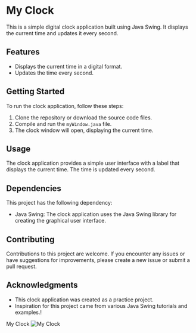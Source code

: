 # My Clock

This is a simple digital clock application built using Java Swing. It displays the current time and updates it every second.

## Features

- Displays the current time in a digital format.
- Updates the time every second.

## Getting Started

To run the clock application, follow these steps:

1. Clone the repository or download the source code files.
2. Compile and run the `myWindow.java` file.
3. The clock window will open, displaying the current time.

## Usage

The clock application provides a simple user interface with a label that displays the current time. The time is updated every second.

## Dependencies

This project has the following dependency:

- Java Swing: The clock application uses the Java Swing library for creating the graphical user interface.

## Contributing

Contributions to this project are welcome. If you encounter any issues or have suggestions for improvements, please create a new issue or submit a pull request.


## Acknowledgments

- This clock application was created as a practice project.
- Inspiration for this project came from various Java Swing tutorials and examples.!

My Clock
<img src="https://github.com/SahuKapil/My-Clock/assets/116225142/856ba695-a0fc-43c7-9215-78512f6f4d01" alt="My Clock">
